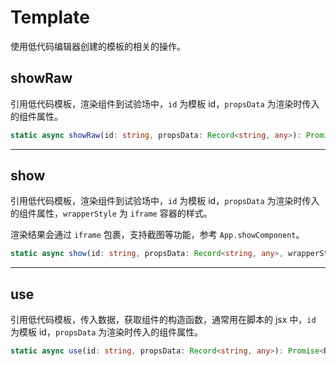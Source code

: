# Template
使用低代码编辑器创建的模板的相关的操作。

## showRaw
引用低代码模板，渲染组件到试验场中，`id` 为模板 id，`propsData` 为渲染时传入的组件属性。

```typescript
static async showRaw(id: string, propsData: Record<string, any>): Promise<void>
```

---

## show
引用低代码模板，渲染组件到试验场中，`id` 为模板 id，`propsData` 为渲染时传入的组件属性，`wrapperStyle` 为 `iframe` 容器的样式。

渲染结果会通过 `iframe` 包裹，支持截图等功能，参考 `App.showComponent`。

```typescript
static async show(id: string, propsData: Record<string, any>, wrapperStyle?: CSSProperties): Promise<void>
```

---

## use
引用低代码模板，传入数据，获取组件的构造函数，通常用在脚本的 jsx 中，`id` 为模板 id，`propsData` 为渲染时传入的组件属性。

```typescript
static async use(id: string, propsData: Record<string, any>): Promise<React.ReactElement<any, string | React.JSXElementConstructor<any>> | null>
```
